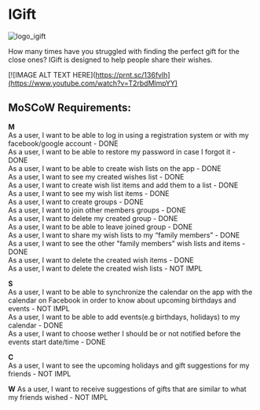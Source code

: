 # IGift

![logo_igift](https://user-images.githubusercontent.com/39630044/111089138-cf6bc800-852a-11eb-9b2f-78c12d093612.png)

How many times have you struggled with finding the perfect gift for the close ones? IGift is designed to help people share their wishes. 

[![IMAGE ALT TEXT HERE](https://prnt.sc/136fvlh](https://www.youtube.com/watch?v=T2rbdMlmpYY)  
 
## MoSCoW Requirements:

**M**  
As a user, I want to be able to log in using a registration system or with my facebook/google account - DONE  
As a user, I want to be able to restore my password in case I forgot it - DONE  
As a user, I want to be able to create wish lists on the app - DONE   
As a user, I want to see my created wishes list - DONE  
As a user, I want to create wish list items and add them to a list - DONE    
As a user, I want to see my wish list items - DONE  
As a user, I want to create groups - DONE   
As a user, I want to join other members groups - DONE  
As a user, I want to delete my created group - DONE   
As a user, I want to be able to leave joined group - DONE   
As a user, I want to share my wish lists to my “family members” - DONE  
As a user, I want to see the other "family members" wish lists and items - DONE   
As a user, I want to delete the created wish items - DONE   
As a user, I want to delete the created wish lists - NOT IMPL   

**S**  
As a user, I want to be able to synchronize the calendar on the app with the calendar on Facebook in order to know about upcoming birthdays and events - NOT IMPL    
As a user, I want to be able to add events(e.g birthdays, holidays) to my calendar - DONE     
As a user, I want to choose wether I should be or not notified before the events start date/time - DONE  

**C**  
As a user, I want to see the upcoming holidays and gift suggestions for my friends - NOT IMPL

**W**
As a user, I want to receive suggestions of gifts that are similar to what my friends wished - NOT IMPL



